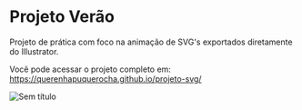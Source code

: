 # Projeto Verão

Projeto de prática com foco na animação de SVG's exportados diretamente do Illustrator.

Você pode acessar o projeto completo em: https://querenhapuquerocha.github.io/projeto-svg/

![Sem título](https://user-images.githubusercontent.com/95857175/221897768-3a1ae9ce-3979-467a-b917-792caab9d886.png#vitrinedev)

